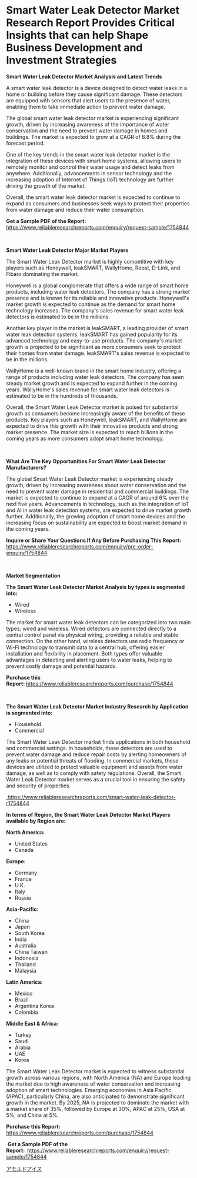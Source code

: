<p><h1>Smart Water Leak Detector Market Research Report Provides Critical Insights that can help Shape Business Development and Investment Strategies</h1></p><p><strong>Smart Water Leak Detector Market Analysis and Latest Trends</strong></p>
<p><p>A smart water leak detector is a device designed to detect water leaks in a home or building before they cause significant damage. These detectors are equipped with sensors that alert users to the presence of water, enabling them to take immediate action to prevent water damage.</p><p>The global smart water leak detector market is experiencing significant growth, driven by increasing awareness of the importance of water conservation and the need to prevent water damage in homes and buildings. The market is expected to grow at a CAGR of 8.8% during the forecast period.</p><p>One of the key trends in the smart water leak detector market is the integration of these devices with smart home systems, allowing users to remotely monitor and control their water usage and detect leaks from anywhere. Additionally, advancements in sensor technology and the increasing adoption of Internet of Things (IoT) technology are further driving the growth of the market.</p><p>Overall, the smart water leak detector market is expected to continue to expand as consumers and businesses seek ways to protect their properties from water damage and reduce their water consumption.</p></p>
<p><strong>Get a Sample PDF of the Report:&nbsp;</strong> <a href="https://www.reliableresearchreports.com/enquiry/request-sample/1754844">https://www.reliableresearchreports.com/enquiry/request-sample/1754844</a></p>
<p>&nbsp;</p>
<p><strong>Smart Water Leak Detector Major Market Players</strong></p>
<p><p>The Smart Water Leak Detector market is highly competitive with key players such as Honeywell, leakSMART, WallyHome, Roost, D-Link, and Fibaro dominating the market. </p><p>Honeywell is a global conglomerate that offers a wide range of smart home products, including water leak detectors. The company has a strong market presence and is known for its reliable and innovative products. Honeywell's market growth is expected to continue as the demand for smart home technology increases. The company's sales revenue for smart water leak detectors is estimated to be in the millions.</p><p>Another key player in the market is leakSMART, a leading provider of smart water leak detection systems. leakSMART has gained popularity for its advanced technology and easy-to-use products. The company's market growth is projected to be significant as more consumers seek to protect their homes from water damage. leakSMART's sales revenue is expected to be in the millions.</p><p>WallyHome is a well-known brand in the smart home industry, offering a range of products including water leak detectors. The company has seen steady market growth and is expected to expand further in the coming years. WallyHome's sales revenue for smart water leak detectors is estimated to be in the hundreds of thousands.</p><p>Overall, the Smart Water Leak Detector market is poised for substantial growth as consumers become increasingly aware of the benefits of these products. Key players such as Honeywell, leakSMART, and WallyHome are expected to drive this growth with their innovative products and strong market presence. The market size is expected to reach billions in the coming years as more consumers adopt smart home technology.</p></p>
<p>&nbsp;</p>
<p><strong>What Are The Key Opportunities For Smart Water Leak Detector Manufacturers?</strong></p>
<p><p>The global Smart Water Leak Detector market is experiencing steady growth, driven by increasing awareness about water conservation and the need to prevent water damage in residential and commercial buildings. The market is expected to continue to expand at a CAGR of around 6% over the next five years. Advancements in technology, such as the integration of IoT and AI in water leak detection systems, are expected to drive market growth further. Additionally, the growing adoption of smart home devices and the increasing focus on sustainability are expected to boost market demand in the coming years.</p></p>
<p><strong>Inquire or Share Your Questions If Any Before Purchasing This Report:</strong> <a href="https://www.reliableresearchreports.com/enquiry/pre-order-enquiry/1754844">https://www.reliableresearchreports.com/enquiry/pre-order-enquiry/1754844</a></p>
<p>&nbsp;</p>
<p><strong>Market Segmentation</strong></p>
<p><strong>The Smart Water Leak Detector Market Analysis by types is segmented into:</strong></p>
<p><ul><li>Wired</li><li>Wireless</li></ul></p>
<p><p>The market for smart water leak detectors can be categorized into two main types: wired and wireless. Wired detectors are connected directly to a central control panel via physical wiring, providing a reliable and stable connection. On the other hand, wireless detectors use radio frequency or Wi-Fi technology to transmit data to a central hub, offering easier installation and flexibility in placement. Both types offer valuable advantages in detecting and alerting users to water leaks, helping to prevent costly damage and potential hazards.</p></p>
<p><strong>Purchase this Report:&nbsp;</strong><a href="https://www.reliableresearchreports.com/purchase/1754844">https://www.reliableresearchreports.com/purchase/1754844</a></p>
<p>&nbsp;</p>
<p><strong>The Smart Water Leak Detector Market Industry Research by Application is segmented into:</strong></p>
<p><ul><li>Household</li><li>Commercial</li></ul></p>
<p><p>The Smart Water Leak Detector market finds applications in both household and commercial settings. In households, these detectors are used to prevent water damage and reduce repair costs by alerting homeowners of any leaks or potential threats of flooding. In commercial markets, these devices are utilized to protect valuable equipment and assets from water damage, as well as to comply with safety regulations. Overall, the Smart Water Leak Detector market serves as a crucial tool in ensuring the safety and security of properties.</p></p>
<p><a href="https://www.reliableresearchreports.com/smart-water-leak-detector-r1754844">&nbsp;https://www.reliableresearchreports.com/smart-water-leak-detector-r1754844</a></p>
<p><strong>In terms of Region, the Smart Water Leak Detector Market Players available by Region are:</strong></p>
<p>
    <p> <strong> North America: </strong>
        <ul>
            <li>United States</li>
            <li>Canada</li>
        </ul>
        </p> 
    <p> <strong> Europe: </strong>
        <ul>
            <li>Germany</li>
            <li>France</li>
            <li>U.K.</li>
            <li>Italy</li>
            <li>Russia</li>
        </ul>
        </p> 
    <p> <strong> Asia-Pacific: </strong>
        <ul>
            <li>China</li>
            <li>Japan</li>
            <li>South Korea</li>
            <li>India</li>
            <li>Australia</li>
            <li>China Taiwan</li>
            <li>Indonesia</li>
            <li>Thailand</li>
            <li>Malaysia</li>
        </ul>
        </p> 
    <p> <strong> Latin America: </strong>
        <ul>
            <li>Mexico</li>
            <li>Brazil</li>
            <li>Argentina Korea</li>
            <li>Colombia</li>
        </ul>
        </p> 
    <p> <strong> Middle East & Africa: </strong>
        <ul>
            <li>Turkey</li>
            <li>Saudi</li>
            <li>Arabia</li>
            <li>UAE</li>
            <li>Korea</li>
        </ul>
    </p>
    </p>
<p><p>The Smart Water Leak Detector market is expected to witness substantial growth across various regions, with North America (NA) and Europe leading the market due to high awareness of water conservation and increasing adoption of smart technologies. Emerging economies in Asia Pacific (APAC), particularly China, are also anticipated to demonstrate significant growth in the market. By 2025, NA is projected to dominate the market with a market share of 35%, followed by Europe at 30%, APAC at 25%, USA at 5%, and China at 5%.</p></p>
<p><strong>Purchase this Report: </strong><a href="https://www.reliableresearchreports.com/purchase/1754844">https://www.reliableresearchreports.com/purchase/1754844</a></p>
<p>&nbsp;<strong>Get a Sample PDF of the Report:&nbsp;&nbsp;</strong><a href="https://www.reliableresearchreports.com/enquiry/request-sample/1754844">https://www.reliableresearchreports.com/enquiry/request-sample/1754844</a></p>
<p><strong></strong></p>
<p><p><a href="https://github.com/oqxogxyvqe90775/Market-Research-Report-List-2/blob/main/3368576157126.md">アモルドアイス</a></p></p>